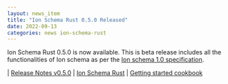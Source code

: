 ```yaml
---
layout: news_item
title: "Ion Schema Rust 0.5.0 Released"
date: 2022-09-13
categories: news ion-schema-rust
---
```


Ion Schema Rust 0.5.0 is now available.
This is beta release includes all the functionalities of Ion schema as per the [Ion schema 1.0 specification]({{site.baseurl}}/docs/isl-1-0/spec). 

| [Release Notes v0.5.0](https://github.com/amzn/ion-schema-rust/releases/tag/v0.5.0) | [Ion Schema Rust](https://github.com/amzn/ion-schema-rust) | [Getting started cookbook]({{site.baseurl}}/docs/cookbook/ion-schema-rust-getting-started)

